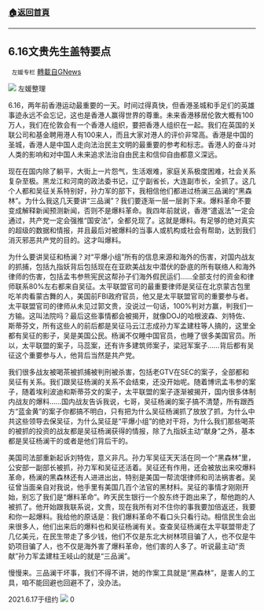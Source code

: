 ###  [:house:返回首頁](https://github.com/ourhimalayas/txt)
---

## 6.16文贵先生盖特要点
` 左媛专栏` [轉載自GNews](https://gnews.org/zh-hans/1332558/)

![]()![](https://gnews-media-offload.s3.amazonaws.com/wp-content/uploads/2021/06/18191522/92B49836-24CE-46F1-B531-CF304D2EC27E.jpeg)
左媛整理

6.16，两年前香港运动最重要的一天。时间过得真快，但香港圣城和手足们的英雄事迹永远不会忘记，这也是香港人赢得世界的尊重。未来香港移居伦敦大概有100万人，我们在伦敦会有一个香港人组织，要把香港人组织在一起。我们在英国的关联公司和基金聘用港人有100来人，而且大家对港人的评价非常高。香港是中国的圣城，香港人是中国人走向法治民主文明的最重要的参考和标志。香港人的奋斗对人类的影响和对中国人未来追求法治自由民主和信仰自由都意义深远。

现在在国内除了躺平，大街上一片怨气，生活艰难，家庭关系极度困难，社会关系复杂至极。黑龙江和河南的政法委书记，辽宁副省长，大连副市长，全抓了。这几个人都和吴征关系特别好，孙力军的部下，我相信他们都进过杨澜三品澜的“黑森林”。为什么我这几天要讲“三品澜”？我们要逐渐一层一层剥下来。爆料革命不要变成解释新闻预测新闻，否则不是爆料革命。我四年前就说，香港“遣返法”一定会通过，共产党一定会强推“国安法”，全都兑现了。这就是爆料。有足够的绝对真实的超级的数据和情报，并且最后对被爆料的当事人或机构或社会有帮助，达到我们消灭邪恶共产党的目的。这才叫爆料。

为什么要讲吴征和杨澜？对“平爆小组”所有的信息来源和海外的伤害，对国内战友的抓捕，包括九指妖背后包括现在在亚欧美战友中潜伏的卧底的所有联络人和海外律师的伤害，包括孟韦参熊宪民这帮孙子们海外假民运们……全部支付的资金和律师联系80%左右都来自吴征。太平联盟官司的最重要律师是吴征在北京蒙古包里吃羊肉看蒙古舞的人，美国前FBI政府官员，他又是太平联盟官司的重要参与者。太平联盟官司的律师从未见过郭文贵，没说过一句话，100%判对方赢，判我们一方输。这叫法院吗？最后这些事情都会被揭开，就像DOJ的哈根波森、刘特佐、斯蒂芬文，所有这些人的前后都是吴征马云江志成孙力军孟建柱等人搞的，这里全都有吴征的影子，吴是美国公民。杨澜不仅睡中国官员，也睡了很多美国官员。所以，太平联盟的案子，马蕊案，还有许多建筑师案子，梁冠军案子……背后都有吴征这个重要参与人，他背后当然是共产党。

我们很多战友被喝茶被抓捕被判刑被杀害，包括老GTV在SEC的案子，全部都和吴征有关系。我们跟吴征杨澜的关系不会结束，还没开始呢。随着博讯孟韦参的案子，随着埃利波迪和斯蒂芬文的案子，太平联盟的案子逐渐被揭开，国内很多体制内战友的爆料……国内战友告诉我说，七哥，吴征杨澜的案子搞不清楚，所有跟西方“蓝金黄”的案子你都搞不明白，只有把为什么吴征杨澜抓了放放了抓，为什么中共这些领导去保吴征，为什么吴征是“平爆小组”的绝对干将，为什么我们那些喝茶的被抓的投资的战友都是吴征杨澜获得的情报，除了九指妖主动“献身”之外，基本都是吴征杨澜干的或者是他们背后干的。

美国司法部重新起诉刘特佐，意义非凡。孙力军吴征天天活在同一个“黑森林”里，公安部一副部长被抓，孙力军和吴征还活着。吴征还有作用，还会被放出来咬爆料革命，杨澜的黑森林还有人进进出出，特别是美国一帮流氓律师和司法祸害者。吴征曾当面亲自对我说，他手里有美国几百个法官的黑材料。吴征的事情才刚刚开始，别忘了我们是“爆料革命”。昨天民生银行一个股东终于跑出来了，帮他跑的人被抓了。他开始跟我联系说，文贵，现在我所有对不住你的事我要加倍返还，我要和你一起爆料。我给他的原话是：我们爆料革命不看口头只看行动。相信民生会出来很多人，他们出来后的爆料也和吴征杨澜有关。查查吴征杨澜在太平联盟带走了几亿美元，在民生带走了多少钱，他们不仅是东北大树林项目骗了人，也不仅是牛奶项目骗了人，也不仅是海外害了爆料革命，他们害的人多了。听说最主动“贡献”孙力军孟建柱王岐山的就是“三品澜”。

慢慢来。三品澜干坏事，我们不得不讲，她的作案工具就是“黑森林”，是害人的工具，咱不能回避也回避不了，没办法。

2021.6.17于纽约
![]()![](https://gnews-media-offload.s3.amazonaws.com/wp-content/uploads/2021/06/10160823/DA6F73BB-E1BE-4773-AE89-C17C54C95780.jpeg)
0
